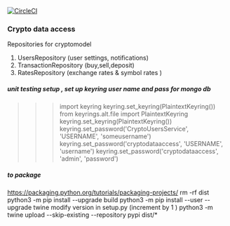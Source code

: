 

[![CircleCI](https://circleci.com/gh/athanikos/cryptodataaccess.svg?style=shield&circle-token=ecfbd9ba1187e20c781c6e467683e29e5418f915)](https://app.circleci.com/pipelines/github/athanikos/cryptodataaccess)



### Crypto data access  
Repositories for cryptomodel 
1. UsersRepository (user settings, notifications)
2. TransactionRepository (buy,sell,deposit) 
3. RatesRepository (exchange rates & symbol rates )

##### unit testing setup , set up keyring user name and pass for mongo db 
>>> import keyring 
>>> keyring.set_keyring(PlaintextKeyring())   
>>> from keyrings.alt.file import PlaintextKeyring    
>>> keyring.set_keyring(PlaintextKeyring())   
>>> keyring.set_password('CryptoUsersService', 'USERNAME', 'someusername') 
>>> keyring.set_password('cryptodataaccess', 'USERNAME', 'username') 
>>> keyring.set_password('cryptodataaccess', 'admin', 'password')
> 
> 
> 
##### to package 
https://packaging.python.org/tutorials/packaging-projects/
rm -rf dist 
python3 -m pip install --upgrade build
python3 -m pip install --user --upgrade twine
modify version in setup.py  (increment by 1 )
python3 -m twine upload --skip-existing --repository pypi dist/*

